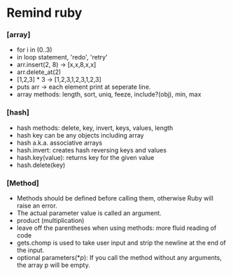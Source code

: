 # Remind ruby
### [array]
- for i in (0..3)
- in loop statement, 'redo', 'retry'
- arr.insert(2, 8) -> [x,x,8,x,x]
- arr.delete_at(2)
- [1,2,3] * 3 -> [1,2,3,1,2,3,1,2,3]
- puts arr -> each element print at seperate line.
- array methods: length, sort, uniq, feeze, include?(obj), min, max

### [hash]
- hash methods: delete, key, invert, keys, values, length
- hash key can be any objects including array
- hash a.k.a. associative arrays
- hash.invert: creates hash reversing keys and values
- hash.key(value): returns key for the given value
- hash.delete(key)

### [Method]
- Methods should be defined before calling them, otherwise Ruby will raise an error.
- The actual parameter value is called an argument.
- product (multiplication)
- leave off the parentheses when using methods: more fluid reading of code
- gets.chomp is used to take user input and strip the newline at the end of the input.
- optional parameters(**p*): If you call the method without any arguments, the array p will be empty.
